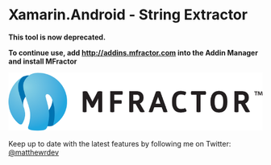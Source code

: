 # Xamarin.Android - String Extractor

**This tool is now deprecated.**

**To continue use, add http://addins.mfractor.com into the Addin Manager and install MFractor**

![MFractor Logo](/images/logo-horizontal.png?raw=true)

Keep up to date with the latest features by following me on Twitter: [@matthewrdev](https://twitter.com/matthewrdev)
